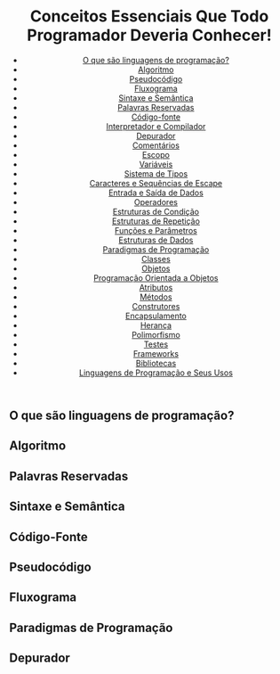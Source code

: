 <header>
  <h1>Conceitos Essenciais Que Todo Programador Deveria Conhecer!</h1>
  <nav>
    <ul>
      <li><a href="#O que são linguagens de programação?">O que são linguagens de programação?</a></li>
      <li><a href="#Algoritmo">Algoritmo</a></li>
      <li><a href="#Pseudocódigo">Pseudocódigo</a></li>
      <li><a href="#Fluxograma">Fluxograma</a></li>
      <li><a href="#Sintaxe e Semântica">Sintaxe e Semântica</a></li>
      <li><a href="#Palavras Reservadas">Palavras Reservadas</a></li>
      <li><a href="#Código-fonte">Código-fonte</a></li>
      <li><a href="#Interpretador e Compilador">Interpretador e Compilador</a></li>
      <li><a href="#Depurador">Depurador</a></li>
      <li><a href="#Comentários">Comentários</a></li>
      <li><a href="#Escopo">Escopo</a></li>
      <li><a href="#Variáveis">Variáveis</a></li>
      <li><a href="#Sistema de Tipos">Sistema de Tipos</a></li>
      <li><a href="#Caracteres e Sequências de Escape">Caracteres e Sequências de Escape</a></li>
      <li><a href="#Entrada e Saída de Dados">Entrada e Saída de Dados</a></li>
      <li><a href="#Operadores">Operadores</a></li>
      <li><a href="#Estruturas de Condição">Estruturas de Condição</a></li>
      <li><a href="#Estruturas de Repetição">Estruturas de Repetição</a></li>
      <li><a href="#Funções e Parâmetros">Funções e Parâmetros</a></li>
      <li><a href="#Estruturas de Dados">Estruturas de Dados</a></li>
      <li><a href="#Paradigmas de Programação">Paradigmas de Programação</a></li>
      <li><a href="#Classes">Classes</a></li>
      <li><a href="#Objetos">Objetos</a></li>
      <li><a href="#Programação Orientada a Objetos">Programação Orientada a Objetos</a></li>
      <li><a href="#Atributos">Atributos</a></li>
      <li><a href="#Métodos">Métodos</a></li>
      <li><a href="#Construtores">Construtores</a></li>
      <li><a href="#Encapsulamento">Encapsulamento</a></li>
      <li><a href="#Herança">Herança</a></li>
      <li><a href="#Polimorfismo">Polimorfismo</a></li>
      <li><a href="#Testes">Testes</a></li>
      <li><a href="#Frameworks">Frameworks</a></li>
      <li><a href="#Bibliotecas">Bibliotecas</a></li>
      <li><a href="#Linguagens de Programação e Seus Usos">Linguagens de Programação e Seus Usos</a></li>
    </ul>
  </nav>
</header>

<main>
  <section>
    <article>
      <h2>O que são linguagens de programação?</h2>
      <p></p>
    </article>
  </section>
  <section>
    <article>
      <h2>Algoritmo</h2>
      <p></p>
    </article>
  </section>
  <section>
    <article>
      <h2>Palavras Reservadas</h2>
      <p></p>
    </article>
  </section>
  <section>
    <article>
      <h2>Sintaxe e Semântica</h2>
      <p></p>
    </article>
  </section>
  <section>
    <article>
      <h2>Código-Fonte</h2>
      <p></p>
    </article>
  </section>
  <section>
    <article>
      <h2>Pseudocódigo</h2>
      <p></p>
    </article>
  </section>
  <section>
    <article>
      <h2>Fluxograma</h2>
      <p></p>
    </article>
  </section>
  <section>
    <article>
      <h2>Paradigmas de Programação</h2>
      <p></p>
    </article>
  </section>
  <section>
    <article>
      <h2>Depurador</h2>
      <p></p>
    </article>
  </section>
  <section>
    <article>
      <h2></h2>
      <p></p>
    </article>
  </section>
  <section>
    <article>
      <h2></h2>
      <p></p>
    </article>
  </section>
  <section>
    <article>
      <h2></h2>
      <p></p>
    </article>
  </section>
  <section>
    <article>
      <h2></h2>
      <p></p>
    </article>
  </section>
  <section>
    <article>
      <h2></h2>
      <p></p>
    </article>
  </section>
  <section>
    <article>
      <h2></h2>
      <p></p>
    </article>
  </section>
  <section>
    <article>
      <h2></h2>
      <p></p>
    </article>
  </section>
  <section>
    <article>
      <h2></h2>
      <p></p>
    </article>
  </section>
  <section>
    <article>
      <h2></h2>
      <p></p>
    </article>
  </section>
  <section>
    <article>
      <h2></h2>
      <p></p>
    </article>
  </section>
  <section>
    <article>
      <h2></h2>
      <p></p>
    </article>
  </section>
  <section>
    <article>
      <h2></h2>
      <p></p>
    </article>
  </section>
  <section>
    <article>
      <h2></h2>
      <p></p>
    </article>
  </section>
</main>